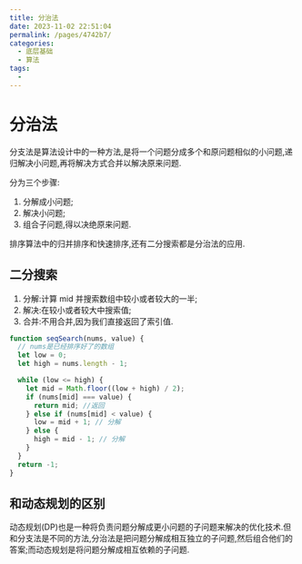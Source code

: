 ```yaml
---
title: 分治法
date: 2023-11-02 22:51:04
permalink: /pages/4742b7/
categories:
  - 底层基础
  - 算法
tags:
  -
---
```


# 分治法

分支法是算法设计中的一种方法,是将一个问题分成多个和原问题相似的小问题,递归解决小问题,再将解决方式合并以解决原来问题.

分为三个步骤:

1. 分解成小问题;
2. 解决小问题;
3. 组合子问题,得以决绝原来问题.

排序算法中的归并排序和快速排序,还有二分搜索都是分治法的应用.

## 二分搜索

1. 分解:计算 mid 并搜索数组中较小或者较大的一半;
2. 解决:在较小或者较大中搜索值;
3. 合并:不用合并,因为我们直接返回了索引值.

```js
function seqSearch(nums, value) {
  // nums是已经排序好了的数组
  let low = 0;
  let high = nums.length - 1;

  while (low <= high) {
    let mid = Math.floor((low + high) / 2);
    if (nums[mid] === value) {
      return mid; //返回
    } else if (nums[mid] < value) {
      low = mid + 1; // 分解
    } else {
      high = mid - 1; // 分解
    }
  }
  return -1;
}
```

## 和动态规划的区别

动态规划(DP)也是一种将负责问题分解成更小问题的子问题来解决的优化技术.但和分支法是不同的方法,分治法是把问题分解成相互独立的子问题,然后组合他们的答案;而动态规划是将问题分解成相互依赖的子问题.
